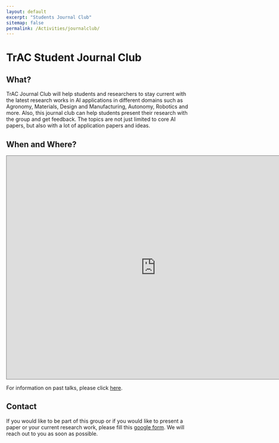 ```yaml
---
layout: default
excerpt: "Students Journal Club"
sitemap: false
permalink: /Activities/journalclub/
---
```


# TrAC Student Journal Club

## What?
TrAC Journal Club will help students and researchers to stay current with the latest research works in AI applications in different domains such as Agronomy, Materials, Design and Manufacturing, Autonomy, Robotics and more. Also, this journal club can help students present their research with the group and get feedback. The topics are not just limited to core AI papers, but also with a lot of application papers and ideas. 

## When and Where?

[//]: # (TrAC Journal Club will be happening on ***Fridays 3-4PM Central Time***. Please join us in zoom : [https://iastate.zoom.us/j/93596996347?pwd=c2xlZEJoSlNpcWJ6V2lKZmNuRHZCUT09]&#40;https://iastate.zoom.us/j/93596996347?pwd=c2xlZEJoSlNpcWJ6V2lKZmNuRHZCUT09&#41;.)

<iframe src="https://calendar.google.com/calendar/embed?height=600&wkst=1&bgcolor=%23ffffff&ctz=America%2FChicago&showTz=0&showTitle=0&showNav=1&showDate=1&showPrint=0&showTabs=0&showCalendars=1&src=ODgzMTVlOTAwNWQ3NTBlZGVlNDE4ZjY1NmUxMDM0NWIwYzg4NzMxZDljYmY1OGMxZjkxZWRiNWUwODA1NGUzZUBncm91cC5jYWxlbmRhci5nb29nbGUuY29t&color=%239E69AF" style="border:solid 1px #777" width="800" height="600" frameborder="0" scrolling="no"></iframe>

For information on past talks, please click <a href="{{ site.url }}{{ site.baseurl }}/Activities/journalclub/past">here</a>.

## Contact

If you would like to be part of this group or if you would like to present a paper or your current research work, please fill this [google form](https://forms.gle/G3xhHduSG27MBB8M6). We will reach out to you as soon as possible.

